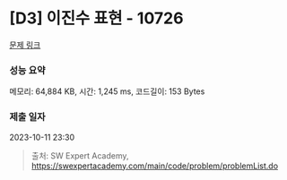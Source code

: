 # [D3] 이진수 표현 - 10726 

[문제 링크](https://swexpertacademy.com/main/code/problem/problemDetail.do?contestProbId=AXRSXf_a9qsDFAXS) 

### 성능 요약

메모리: 64,884 KB, 시간: 1,245 ms, 코드길이: 153 Bytes

### 제출 일자

2023-10-11 23:30



> 출처: SW Expert Academy, https://swexpertacademy.com/main/code/problem/problemList.do